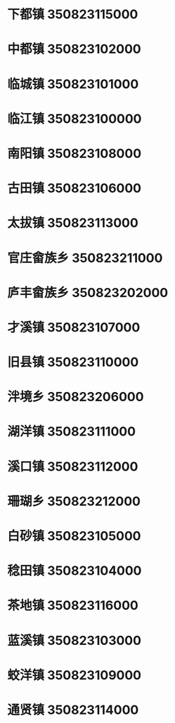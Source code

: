# 下都镇 350823115000
# 中都镇 350823102000
# 临城镇 350823101000
# 临江镇 350823100000
# 南阳镇 350823108000
# 古田镇 350823106000
# 太拔镇 350823113000
# 官庄畲族乡 350823211000
# 庐丰畲族乡 350823202000
# 才溪镇 350823107000
# 旧县镇 350823110000
# 泮境乡 350823206000
# 湖洋镇 350823111000
# 溪口镇 350823112000
# 珊瑚乡 350823212000
# 白砂镇 350823105000
# 稔田镇 350823104000
# 茶地镇 350823116000
# 蓝溪镇 350823103000
# 蛟洋镇 350823109000
# 通贤镇 350823114000

